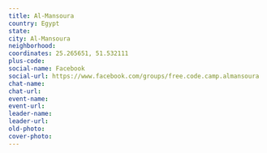 ```yaml
---
title: Al-Mansoura
country: Egypt
state: 
city: Al-Mansoura
neighborhood: 
coordinates: 25.265651, 51.532111
plus-code:
social-name: Facebook
social-url: https://www.facebook.com/groups/free.code.camp.almansoura
chat-name:
chat-url:
event-name:
event-url:
leader-name:
leader-url:
old-photo: 
cover-photo:
---
```

